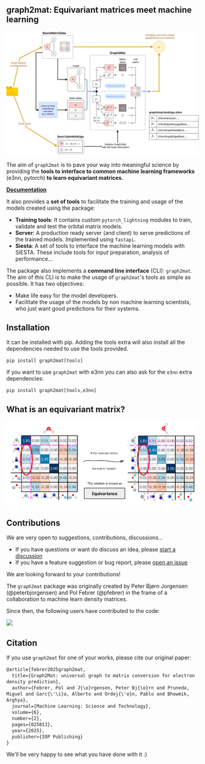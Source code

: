 graph2mat: Equivariant matrices meet machine learning
----------------------

![graph2mat_overview](https://raw.githubusercontent.com/BIG-MAP/graph2mat/main/docs/_static/images/graph2mat_overview.svg)

The aim of `graph2mat` is to pave your way into meaningful science by providing the **tools to interface to common machine learning frameworks** (e3nn, pytorch) **to learn equivariant matrices.**

**[Documentation](https://big-map.github.io/graph2mat/)**

It also provides a **set of tools** to facilitate the training and usage of the models created using the package:

- **Training tools**: It contains custom `pytorch_lightning` modules to train, validate and test the orbital matrix models.
- **Server**: A production ready server (and client) to serve predictions of the trained
    models. Implemented using `fastapi`.
- **Siesta**: A set of tools to interface the machine learning models with SIESTA. These include tools for input preparation, analysis of performance...

The package also implements a **command line interface** (CLI): `graph2mat`. The aim of this CLI is
to make the usage of `graph2mat`'s tools as simple as possible. It has two objectives:

- Make life easy for the model developers.
- Facilitate the usage of the models by non machine learning scientists, who just want
  good predictions for their systems.

Installation
------------

It can be installed with pip. Adding the tools extra will also install all the dependencies
needed to use the tools provided.

```
pip install graph2mat[tools]
```

If you want to use `graph2mat` with e3nn you can also ask for the `e3nn` extra dependencies:

```
pip install graph2mat[tools,e3nn]
```

What is an equivariant matrix?
------------------------------

![water_equivariant_matrix](https://raw.githubusercontent.com/BIG-MAP/graph2mat/main/docs/_static/images/water_equivariant_matrix.png)


Contributions
--------------

We are very open to suggestions, contributions, discussions...

- If you have questions or want do discuss an idea, please [start a discussion](https://github.com/BIG-MAP/graph2mat/discussions)
- If you have a feature suggestion or bug report, please [open an issue](https://github.com/BIG-MAP/graph2mat/issues)

We are looking forward to your contributions!

The `graph2mat` package was originally created by Peter Bjørn Jorgensen (@peterbjorgensen) and Pol Febrer (@pfebrer) in the frame of a collaboration to machine learn density matrices. 

Since then, the following users have contributed to the code:

<a href="https://github.com/zerothi/sisl/graphs/contributors">
  <img src="https://contrib.rocks/image?repo=BIG-MAP/graph2mat" />
</a>

Citation
--------

If you use `graph2mat` for one of your works, please cite our original paper:

```
@article{febrer2025graph2mat,
  title={Graph2Mat: universal graph to matrix conversion for electron density prediction},
  author={Febrer, Pol and J{\o}rgensen, Peter Bj{\o}rn and Pruneda, Miguel and Garc{\'\i}a, Alberto and Ordej{\'o}n, Pablo and Bhowmik, Arghya},
  journal={Machine Learning: Science and Technology},
  volume={6},
  number={2},
  pages={025013},
  year={2025},
  publisher={IOP Publishing}
}
```

We'll be very happy to see what you have done with it :)

